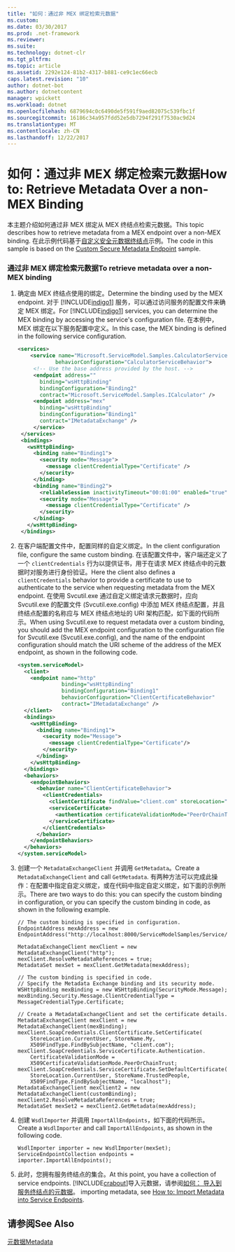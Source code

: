 ```yaml
---
title: "如何：通过非 MEX 绑定检索元数据"
ms.custom: 
ms.date: 03/30/2017
ms.prod: .net-framework
ms.reviewer: 
ms.suite: 
ms.technology: dotnet-clr
ms.tgt_pltfrm: 
ms.topic: article
ms.assetid: 2292e124-81b2-4317-b881-ce9c1ec66ecb
caps.latest.revision: "10"
author: dotnet-bot
ms.author: dotnetcontent
manager: wpickett
ms.workload: dotnet
ms.openlocfilehash: 6879694c0c6490de5f591f9aed82075c539fbc1f
ms.sourcegitcommit: 16186c34a957fdd52e5db7294f291f7530ac9d24
ms.translationtype: MT
ms.contentlocale: zh-CN
ms.lasthandoff: 12/22/2017
---
```

# <a name="how-to-retrieve-metadata-over-a-non-mex-binding"></a><span data-ttu-id="b81ed-102">如何：通过非 MEX 绑定检索元数据</span><span class="sxs-lookup"><span data-stu-id="b81ed-102">How to: Retrieve Metadata Over a non-MEX Binding</span></span>
<span data-ttu-id="b81ed-103">本主题介绍如何通过非 MEX 绑定从 MEX 终结点检索元数据。</span><span class="sxs-lookup"><span data-stu-id="b81ed-103">This topic describes how to retrieve metadata from a MEX endpoint over a non-MEX binding.</span></span> <span data-ttu-id="b81ed-104">在此示例代码基于[自定义安全元数据终结点](../../../../docs/framework/wcf/samples/custom-secure-metadata-endpoint.md)示例。</span><span class="sxs-lookup"><span data-stu-id="b81ed-104">The code in this sample is based on the [Custom Secure Metadata Endpoint](../../../../docs/framework/wcf/samples/custom-secure-metadata-endpoint.md) sample.</span></span>  
  
### <a name="to-retrieve-metadata-over-a-non-mex-binding"></a><span data-ttu-id="b81ed-105">通过非 MEX 绑定检索元数据</span><span class="sxs-lookup"><span data-stu-id="b81ed-105">To retrieve metadata over a non-MEX binding</span></span>  
  
1.  <span data-ttu-id="b81ed-106">确定由 MEX 终结点使用的绑定。</span><span class="sxs-lookup"><span data-stu-id="b81ed-106">Determine the binding used by the MEX endpoint.</span></span> <span data-ttu-id="b81ed-107">对于 [!INCLUDE[indigo1](../../../../includes/indigo1-md.md)] 服务，可以通过访问服务的配置文件来确定 MEX 绑定。</span><span class="sxs-lookup"><span data-stu-id="b81ed-107">For [!INCLUDE[indigo1](../../../../includes/indigo1-md.md)] services, you can determine the MEX binding by accessing the service's configuration file.</span></span> <span data-ttu-id="b81ed-108">在本例中，MEX 绑定在以下服务配置中定义。</span><span class="sxs-lookup"><span data-stu-id="b81ed-108">In this case, the MEX binding is defined in the following service configuration.</span></span>  
  
    ```xml  
    <services>  
        <service name="Microsoft.ServiceModel.Samples.CalculatorService"  
                behaviorConfiguration="CalculatorServiceBehavior">  
         <!-- Use the base address provided by the host. -->  
         <endpoint address=""  
           binding="wsHttpBinding"  
           bindingConfiguration="Binding2"  
           contract="Microsoft.ServiceModel.Samples.ICalculator" />  
         <endpoint address="mex"  
           binding="wsHttpBinding"  
           bindingConfiguration="Binding1"  
           contract="IMetadataExchange" />  
         </service>  
     </services>  
     <bindings>  
       <wsHttpBinding>  
         <binding name="Binding1">  
           <security mode="Message">  
             <message clientCredentialType="Certificate" />  
           </security>  
         </binding>  
         <binding name="Binding2">  
           <reliableSession inactivityTimeout="00:01:00" enabled="true" />  
           <security mode="Message">  
             <message clientCredentialType="Certificate" />  
           </security>  
         </binding>  
       </wsHttpBinding>  
     </bindings>  
    ```  
  
2.  <span data-ttu-id="b81ed-109">在客户端配置文件中，配置同样的自定义绑定。</span><span class="sxs-lookup"><span data-stu-id="b81ed-109">In the client configuration file, configure the same custom binding.</span></span> <span data-ttu-id="b81ed-110">在该配置文件中，客户端还定义了一个 `clientCredentials` 行为以提供证书，用于在请求 MEX 终结点中的元数据时对服务进行身份验证。</span><span class="sxs-lookup"><span data-stu-id="b81ed-110">Here the client also defines a `clientCredentials` behavior to provide a certificate to use to authenticate to the service when requesting metadata from the MEX endpoint.</span></span> <span data-ttu-id="b81ed-111">在使用 Svcutil.exe 通过自定义绑定请求元数据时，应向 Svcutil.exe 的配置文件 (Svcutil.exe.config) 中添加 MEX 终结点配置，并且终结点配置的名称应与 MEX 终结点地址的 URI 架构匹配，如下面的代码所示。</span><span class="sxs-lookup"><span data-stu-id="b81ed-111">When using Svcutil.exe to request metadata over a custom binding, you should add the MEX endpoint configuration to the configuration file for Svcutil.exe (Svcutil.exe.config), and the name of the endpoint configuration should match the URI scheme of the address of the MEX endpoint, as shown in the following code.</span></span>  
  
    ```xml  
    <system.serviceModel>  
      <client>  
        <endpoint name="http"  
                  binding="wsHttpBinding"  
                  bindingConfiguration="Binding1"  
                  behaviorConfiguration="ClientCertificateBehavior"  
                  contract="IMetadataExchange" />  
      </client>  
      <bindings>  
        <wsHttpBinding>  
          <binding name="Binding1">  
            <security mode="Message">  
              <message clientCredentialType="Certificate"/>  
            </security>  
          </binding>  
        </wsHttpBinding>  
      </bindings>  
      <behaviors>  
        <endpointBehaviors>  
          <behavior name="ClientCertificateBehavior">  
            <clientCredentials>  
              <clientCertificate findValue="client.com" storeLocation="CurrentUser" storeName="My" x509FindType="FindBySubjectName" />  
              <serviceCertificate>  
                <authentication certificateValidationMode="PeerOrChainTrust" />  
              </serviceCertificate>  
            </clientCredentials>  
          </behavior>  
        </endpointBehaviors>  
      </behaviors>    
    </system.serviceModel>  
    ```  
  
3.  <span data-ttu-id="b81ed-112">创建一个 `MetadataExchangeClient` 并调用 `GetMetadata`。</span><span class="sxs-lookup"><span data-stu-id="b81ed-112">Create a `MetadataExchangeClient` and call `GetMetadata`.</span></span> <span data-ttu-id="b81ed-113">有两种方法可以完成此操作：在配置中指定自定义绑定，或在代码中指定自定义绑定，如下面的示例所示。</span><span class="sxs-lookup"><span data-stu-id="b81ed-113">There are two ways to do this: you can specify the custom binding in configuration, or you can specify the custom binding in code, as shown in the following example.</span></span>  
  
    ```  
    // The custom binding is specified in configuration.  
    EndpointAddress mexAddress = new EndpointAddress("http://localhost:8000/ServiceModelSamples/Service/mex");  
  
    MetadataExchangeClient mexClient = new MetadataExchangeClient("http");  
    mexClient.ResolveMetadataReferences = true;  
    MetadataSet mexSet = mexClient.GetMetadata(mexAddress);  
  
    // The custom binding is specified in code.  
    // Specify the Metadata Exchange binding and its security mode.  
    WSHttpBinding mexBinding = new WSHttpBinding(SecurityMode.Message);  
    mexBinding.Security.Message.ClientCredentialType = MessageCredentialType.Certificate;  
  
    // Create a MetadataExchangeClient and set the certificate details.  
    MetadataExchangeClient mexClient = new MetadataExchangeClient(mexBinding);  
    mexClient.SoapCredentials.ClientCertificate.SetCertificate(  
        StoreLocation.CurrentUser, StoreName.My,  
        X509FindType.FindBySubjectName, "client.com");  
    mexClient.SoapCredentials.ServiceCertificate.Authentication.  
        CertificateValidationMode =  
        X509CertificateValidationMode.PeerOrChainTrust;  
    mexClient.SoapCredentials.ServiceCertificate.SetDefaultCertificate(  
        StoreLocation.CurrentUser, StoreName.TrustedPeople,  
        X509FindType.FindBySubjectName, "localhost");  
    MetadataExchangeClient mexClient2 = new MetadataExchangeClient(customBinding);  
    mexClient2.ResolveMetadataReferences = true;  
    MetadataSet mexSet2 = mexClient2.GetMetadata(mexAddress);  
    ```  
  
4.  <span data-ttu-id="b81ed-114">创建 `WsdlImporter` 并调用 `ImportAllEndpoints`，如下面的代码所示。</span><span class="sxs-lookup"><span data-stu-id="b81ed-114">Create a `WsdlImporter` and call `ImportAllEndpoints`, as shown in the following code.</span></span>  
  
    ```  
    WsdlImporter importer = new WsdlImporter(mexSet);  
    ServiceEndpointCollection endpoints = importer.ImportAllEndpoints();  
    ```  
  
5.  <span data-ttu-id="b81ed-115">此时，您拥有服务终结点的集合。</span><span class="sxs-lookup"><span data-stu-id="b81ed-115">At this point, you have a collection of service endpoints.</span></span> [!INCLUDE[crabout](../../../../includes/crabout-md.md)]<span data-ttu-id="b81ed-116">导入元数据，请参阅[如何： 导入到服务终结点的元数据](../../../../docs/framework/wcf/feature-details/how-to-import-metadata-into-service-endpoints.md)。</span><span class="sxs-lookup"><span data-stu-id="b81ed-116"> importing metadata, see [How to: Import Metadata into Service Endpoints](../../../../docs/framework/wcf/feature-details/how-to-import-metadata-into-service-endpoints.md).</span></span>  
  
## <a name="see-also"></a><span data-ttu-id="b81ed-117">请参阅</span><span class="sxs-lookup"><span data-stu-id="b81ed-117">See Also</span></span>  
 [<span data-ttu-id="b81ed-118">元数据</span><span class="sxs-lookup"><span data-stu-id="b81ed-118">Metadata</span></span>](../../../../docs/framework/wcf/feature-details/metadata.md)
